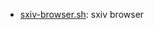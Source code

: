 * [sxiv-browser.sh](https://gist.github.com/7a3ac192fc8207934b98#file-sxiv-browser-sh): sxiv browser
